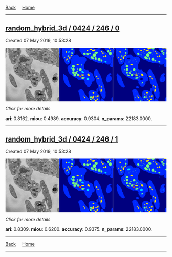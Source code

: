 
[Back](..)&nbsp;&nbsp;&nbsp;&nbsp;&nbsp;[Home](https://leapmanlab.github.io/snapshots)

---

<div class="summary"><a href="0"><h2>random_hybrid_3d / 0424 / 246 / 0</h2></a><p>Created 07 May 2019, 10:53:28
</p><a href="0"><img src="0/media/summary.png" align="center"></a><p>
<i>Click for more details</i>
</p></div>

**ari**: 0.8162. **miou**: 0.4989. **accuracy**: 0.9304. **n_params**: 22183.0000. 

---

<div class="summary"><a href="1"><h2>random_hybrid_3d / 0424 / 246 / 1</h2></a><p>Created 07 May 2019, 10:53:28
</p><a href="1"><img src="1/media/summary.png" align="center"></a><p>
<i>Click for more details</i>
</p></div>

**ari**: 0.8309. **miou**: 0.6200. **accuracy**: 0.9375. **n_params**: 22183.0000. 

---

[Back](..)&nbsp;&nbsp;&nbsp;&nbsp;&nbsp;[Home](https://leapmanlab.github.io/snapshots)

---